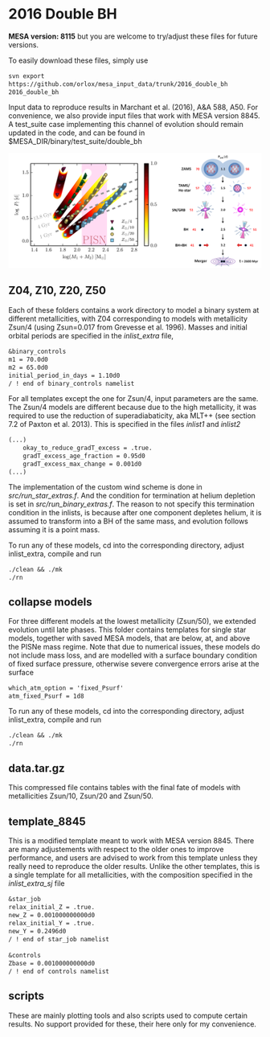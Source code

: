# 2016 Double BH

**MESA version: 8115**
but you are welcome to try/adjust these files for future versions.

To easily download these files, simply use
```
svn export https://github.com/orlox/mesa_input_data/trunk/2016_double_bh 2016_double_bh
```

Input data to reproduce results in Marchant et al. (2016), A&A 588, A50. For convenience,
we also provide input files that work with MESA version 8845. A test_suite case implementing
this channel of evolution should remain updated in the code, and can be found in
$MESA_DIR/binary/test_suite/double_bh

![mass_period](mass_period.png)

## Z04, Z10, Z20, Z50
Each of these folders contains a work directory to model a binary system at different metallicities,
with Z04 corresponding to models with metallicity Zsun/4 (using Zsun=0.017 from Grevesse et al. 1996).
Masses and initial orbital periods are specified in the *inlist_extra* file,
```
&binary_controls
m1 = 70.0d0
m2 = 65.0d0
initial_period_in_days = 1.10d0
/ ! end of binary_controls namelist

```
For all templates except the one for Zsun/4, input parameters are the same.
The Zsun/4 models are different because due to the high metallicity, it was required to use
the reduction of superadiabaticity, aka MLT++ (see section 7.2 of Paxton et al. 2013).
This is specified in the files *inlist1* and *inlist2*
```
(...)
    okay_to_reduce_gradT_excess = .true.
    gradT_excess_age_fraction = 0.95d0
    gradT_excess_max_change = 0.001d0
(...)
```

The implementation of the custom wind scheme is done in *src/run_star_extras.f*. And the
condition for termination at helium depletion is set in *src/run_binary_extras.f*. The
reason to not specify this termination condition in the inlists, is because after one
component depletes helium, it is assumed to transform into a BH of the same mass, and
evolution follows assuming it is a point mass.

To run any of these models, cd into the corresponding directory, adjust inlist_extra,
compile and run
```
./clean && ./mk
./rn
```

## collapse models
For three different models at the lowest metallicity (Zsun/50), we extended evolution until
late phases. This folder contains templates for single star models, together with saved MESA
models, that are below, at, and above the PISNe mass regime. Note that due to numerical issues,
these models do not include mass loss, and are modelled with a surface boundary condition
of fixed surface pressure, otherwise severe convergence errors arise at the surface
```
which_atm_option = 'fixed_Psurf'
atm_fixed_Psurf = 1d8
```
To run any of these models, cd into the corresponding directory, adjust inlist_extra,
compile and run
```
./clean && ./mk
./rn
```

## data.tar.gz
This compressed file contains tables with the final fate of models with metallicities Zsun/10,
Zsun/20 and Zsun/50.

## template_8845
This is a modified template meant to work with MESA version 8845. There are many adjustements
with respect to the older ones to improve performance, and users are advised to work from
this template unless they really need to reproduce the older results. Unlike the other templates,
this is a single template for all metallicities, with the composition specified in the
*inlist_extra_sj* file
```
&star_job
relax_initial_Z = .true.
new_Z = 0.001000000000d0
relax_initial_Y = .true.
new_Y = 0.2496d0
/ ! end of star_job namelist

&controls
Zbase = 0.001000000000d0
/ ! end of controls namelist
```

## scripts
These are mainly plotting tools and also scripts used to compute certain results. No
support provided for these, their here only for my convenience.
